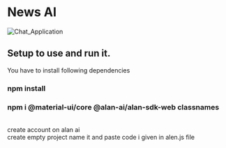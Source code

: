 # News AI
![Chat_Application](https://i.ibb.co/jJDKJGC/My-Post.png)

## Setup to use and run it.
You have to install following dependencies
<br>
### npm install
### npm i @material-ui/core @alan-ai/alan-sdk-web classnames 
<br>
create account on alan ai 
<br>
create empty project name it and paste code i given in alen.js file
